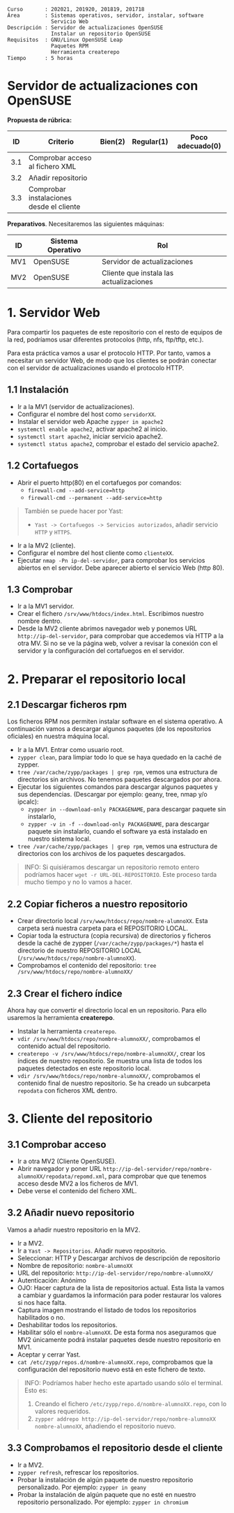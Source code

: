 
```
Curso       : 202021, 201920, 201819, 201718
Área        : Sistemas operativos, servidor, instalar, software
              Servicio Web
Descripción : Servidor de actualizaciones OpenSUSE
              Instalar un repositorio OpenSUSE
Requisitos  : GNU/Linux OpenSUSE Leap
              Paquetes RPM
              Herramienta createrepo
Tiempo      : 5 horas
```

# Servidor de actualizaciones con OpenSUSE

**Propuesta de rúbrica:**

| ID  | Criterio               | Bien(2) | Regular(1) | Poco adecuado(0) |
| --- | ---------------------- | ------- | ---------- | ---------------- |
| 3.1 | Comprobar acceso al fichero XML ||||
| 3.2 | Añadir repositorio ||||
| 3.3 | Comprobar instalaciones desde el cliente ||||

**Preparativos**. Necesitaremos las siguientes máquinas:

| ID  | Sistema Operativo | Rol |
| --- | ----------------- | --- |
| MV1 | OpenSUSE          | Servidor de actualizaciones |
| MV2 | OpenSUSE          | Cliente que instala las actualizaciones |

# 1. Servidor Web

Para compartir los paquetes de este repositorio con el resto de equipos de la red, podríamos usar diferentes protocolos (http, nfs, ftp/tftp, etc.).

Para esta práctica vamos a usar el protocolo HTTP. Por tanto, vamos a necesitar un servidor Web, de modo que los clientes se podrán conectar con el servidor de actualizaciones usando el protocolo HTTP.

## 1.1 Instalación

* Ir a la MV1 (servidor de actualizaciones).
* Configurar el nombre del host como `servidorXX`.
* Instalar el servidor web Apache `zypper in apache2`
* `systemctl enable apache2`, activar apache2 al inicio.
* `systemctl start apache2`, iniciar servicio apache2.
* `systemctl status apache2`, comprobar el estado del servicio apache2.

## 1.2 Cortafuegos

* Abrir el puerto http(80) en el cortafuegos por comandos:
    * `firewall-cmd --add-service=http`
    * `firewall-cmd --permanent --add-service=http`

> También se puede hacer por Yast:
> * `Yast -> Cortafuegos -> Servicios autorizados`, añadir servicio `HTTP` y `HTTPS`.

* Ir a la MV2 (cliente).
* Configurar el nombre del host cliente como `clienteXX`.
* Ejecutar `nmap -Pn ip-del-servidor`, para comprobar los servicios abiertos en el servidor. Debe aparecer abierto el servicio Web (http 80).

## 1.3 Comprobar

* Ir a la MV1 servidor.
* Crear el fichero `/srv/www/htdocs/index.html`. Escribimos nuestro nombre dentro.
* Desde la MV2 cliente abrimos navegador web y ponemos URL `http://ip-del-servidor`, para comprobar que accedemos vía HTTP a la otra MV. Si no se ve la página web, volver a revisar la conexión con el servidor y la configuración del cortafuegos en el servidor.

# 2. Preparar el repositorio local

## 2.1 Descargar ficheros rpm

Los ficheros RPM nos permiten instalar software en el sistema operativo.
A continuación vamos a descargar algunos paquetes (de los repositorios oficiales) en nuestra máquina local.

* Ir a la MV1. Entrar como usuario root.
* `zypper clean`, para limpiar todo lo que se haya quedado en la caché de zypper.
* `tree /var/cache/zypp/packages | grep rpm`, vemos una estructura de directorios sin archivos. No tenemos paquetes descargados por ahora.
* Ejecutar los siguientes comandos para descargar algunos paquetes y sus dependencias. (Descargar por ejemplo: geany, tree, nmap y/o ipcalc):
    * `zypper in --download-only PACKAGENAME`, para descargar paquete sin instalarlo,
    * `zypper -v in -f --download-only PACKAGENAME`, para descargar paquete sin
    instalarlo, cuando el software ya está instalado en nuestro sistema local.
* `tree /var/cache/zypp/packages | grep rpm`, vemos una estructura de directorios con los archivos de los paquetes descargados.

> INFO: Si quisiéramos descargar un repositorio remoto entero podríamos hacer `wget -r URL-DEL-REPOSITORIO`. Este proceso tarda mucho tiempo y no lo vamos a hacer.

## 2.2 Copiar ficheros a nuestro repositorio

* Crear directorio local `/srv/www/htdocs/repo/nombre-alumnoXX`. Esta carpeta será nuestra carpeta para el REPOSITORIO LOCAL.
* Copiar toda la estructura (copia recursiva) de directorios y ficheros desde la caché de zypper (`/var/cache/zypp/packages/*`) hasta el directorio de nuestro REPOSITORIO LOCAL (`/srv/www/htdocs/repo/nombre-alumnoXX`).
* Comprobamos el contenido del repositorio: `tree /srv/www/htdocs/repo/nombre-alumnoXX/`

## 2.3 Crear el fichero índice

Ahora hay que convertir el directorio local en un repositorio. Para ello usaremos la herramienta **createrepo**.
* Instalar la herramienta `createrepo`.
* `vdir /srv/www/htdocs/repo/nombre-alumnoXX/`, comprobamos el contenido actual del repositorio.
* `createrepo -v /srv/www/htdocs/repo/nombre-alumnoXX/`, crear los índices de nuestro repositorio. Se muestra una lista de todos los paquetes detectados en este repositorio local.
* `vdir /srv/www/htdocs/repo/nombre-alumnoXX/`, comprobamos el contenido final de nuestro repositorio. Se ha creado un subcarpeta `repodata` con ficheros XML dentro.

# 3. Cliente del repositorio

## 3.1 Comprobar acceso

* Ir a otra MV2 (Cliente OpenSUSE).
* Abrir navegador y poner URL `http://ip-del-servidor/repo/nombre-alumnoXX/repodata/repomd.xml`, para comprobar que que tenemos acceso desde MV2 a los ficheros de MV1.
* Debe verse el contenido del fichero XML.

## 3.2 Añadir nuevo repositorio

Vamos a añadir nuestro repositorio en la MV2.

* Ir a MV2.
* Ir a `Yast -> Repositorios`. Añadir nuevo repositorio.
* Seleccionar: HTTP y Descargar archivos de descripción de repositorio
* Nombre de repositorio: `nombre-alumnoXX`
* URL del repositorio: `http://ip-del-servidor/repo/nombre-alumnoXX/`
* Autenticación: Anónimo
* OJO: Hacer captura de la lista de repositorios actual. Esta lista la vamos a cambiar y guardamos la información para poder restaurar los valores si nos hace falta.
* Captura imagen mostrando el listado de todos los repositorios habilitados o no.
* Deshabilitar todos los repositorios.
* Habilitar sólo el `nombre-alumnoXX`. De esta forma nos aseguramos que MV2 únicamente podrá instalar paquetes desde nuestro repositorio en MV1.
* Aceptar y cerrar Yast.
* `cat /etc/zypp/repos.d/nombre-alumnoXX.repo`, comprobamos que la configuración del repositorio nuevo está en este fichero de texto.

> INFO: Podríamos haber hecho este apartado usando sólo el terminal. Esto es:
> 1. Creando el fichero `/etc/zypp/repo.d/nombre-alumnoXX.repo`, con lo valores requeridos.
> 2. `zypper addrepo http://ip-del-servidor/repo/nombre-alumnoXX nombre-alumnoXX`, añadiendo el repositorio nuevo.

## 3.3 Comprobamos el repositorio desde el cliente

* Ir a MV2.
* `zypper refresh`, refrescar los repositorios.
* Probar la instalación de algún paquete de nuestro repositorio personalizado. Por ejemplo: `zypper in geany`
* Probar la instalación de algún paquete que no esté en nuestro repositorio personalizado. Por ejemplo: `zypper in chromium`

